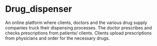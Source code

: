 # Drug_dispenser
An online platform where clients, doctors and the various drug supply companies truck their dispensing processes. The doctor prescribes and checks prescriptions from patients/ clients. Clients upload prescriptions from physicians and order for the necessary drugs.
